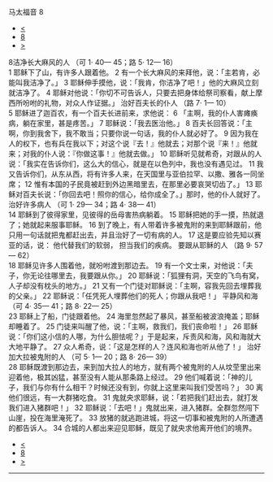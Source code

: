 ﻿





 马太福音 8




* [<](bible/MAT07.md)
* [8](bible/MAT.md)
* [>](bible/MAT09.md)



 
8洁净长大麻风的人 （可
1·
40—
45；路
5·
12—
16）  
1 耶稣下了山，有许多人跟着他。 
2 有一个长大麻风的来拜他，说：「主若肯，必能叫我洁净了。」 
3 耶稣伸手摸他，说：「我肯，你洁净了吧！」他的大麻风立刻就洁净了。 
4 耶稣对他说：「你切不可告诉人，只要去把身体给祭司察看，献上摩西所吩咐的礼物，对众人作证据。」 治好百夫长的仆人 （路
7·
1—
10）  
5 耶稣进了迦百农，有一个百夫长进前来，求他说： 
6 「主啊，我的仆人害瘫痪病，躺在家里，甚是疼苦。」 
7 耶稣说：「我去医治他。」 
8 百夫长回答说：「主啊，你到我舍下，我不敢当；只要你说一句话，我的仆人就必好了。 
9 因为我在人的权下，也有兵在我以下；对这个说『去！』他就去；对那个说『来！』他就来；对我的仆人说：『你做这事！』他就去做。」 
10 耶稣听见就希奇，对跟从的人说：「我实在告诉你们，这么大的信心，就是在以色列中，我也没有遇见过。 
11 我又告诉你们，从东从西，将有许多人来，在天国里与亚伯拉罕、以撒、雅各一同坐席； 
12 惟有本国的子民竟被赶到外边黑暗里去，在那里必要哀哭切齿了。」 
13 耶稣对百夫长说：「你回去吧！照你的信心，给你成全了。」那时，他的仆人就好了。 治好许多病人 （可
1·
29—
34；路
4·
38—
41）  
14 耶稣到了彼得家里，见彼得的岳母害热病躺着。 
15 耶稣把她的手一摸，热就退了；她就起来服事耶稣。 
16 到了晚上，有人带着许多被鬼附的来到耶稣跟前，他只用一句话就把鬼都赶出去，并且治好了一切有病的人。 
17 这是要应验先知以赛亚的话，说： 他代替我们的软弱， 担当我们的疾病。 要跟从耶稣的人 （路
9·
57—
62）  
18 耶稣见许多人围着他，就吩咐渡到那边去。 
19 有一个文士来，对他说：「夫子，你无论往哪里去，我要跟从你。」 
20 耶稣说：「狐狸有洞，天空的飞鸟有窝，人子却没有枕头的地方。」 
21 又有一个门徒对耶稣说：「主啊，容我先回去埋葬我的父亲。」 
22 耶稣说：「任凭死人埋葬他们的死人；你跟从我吧！」 平静风和海 （可
4·
35—
41；路
8·
22—
25）  
23 耶稣上了船，门徒跟着他。 
24 海里忽然起了暴风，甚至船被波浪掩盖；耶稣却睡着了。 
25 门徒来叫醒了他，说：「主啊，救我们，我们丧命啦！」 
26 耶稣说：「你们这小信的人哪，为什么胆怯呢？」于是起来，斥责风和海，风和海就大大地平静了。 
27 众人希奇，说：「这是怎样的人？连风和海也听从他了！」 治好加大拉被鬼附的人 （可
5·
1—
20；路
8·
26—
39）  
28 耶稣既渡到那边去，来到加大拉人的地方，就有两个被鬼附的人从坟茔里出来迎着他，极其凶猛，甚至没有人能从那条路上经过。 
29 他们喊着说：「神的儿子，我们与你有什么相干？时候还没有到，你就上这里来叫我们受苦吗？」 
30 离他们很远，有一大群猪吃食。 
31 鬼就央求耶稣，说：「若把我们赶出去，就打发我们进入猪群吧！」 
32 耶稣说：「去吧！」鬼就出来，进入猪群。全群忽然闯下山崖，投在海里淹死了。 
33 放猪的就逃跑进城，将这一切事和被鬼附的人所遭遇的都告诉人。 
34 合城的人都出来迎见耶稣，既见了就央求他离开他们的境界。 
* [<](bible/MAT07.md)
* [8](bible/MAT.md)
* [>](bible/MAT09.md)





---









